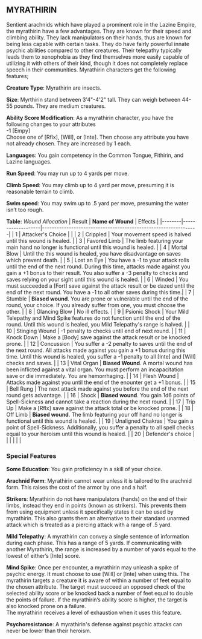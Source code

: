 ## MYRATHIRIN
Sentient arachnids which have played a prominent role in the Lazine Empire, the myrathirin have a few advantages. They are known for their speed and climbing ability. They lack manipulators on their hands, thus are known for being less capable with certain tasks. They do have fairly powerful innate psychic abilities compared to other creatures. Their telepathy typically leads them to xenophobia as they find themselves more easily capable of utilizing it with others of their kind, though it does not completely replace speech in their communities. Myrathirin characters get the following features;

**Creature Type**: Myrathirin are insects.

**Size**: Myrthirin stand between 3'4"-4'2" tall. They can weigh between 44-55 pounds. They are medium creatures.

**Ability Score Modification**: As a myrathirin character, you have the following changes to your attributes  
-1 [Empy]  
Choose one of [Rflx], [Will], or [Inte]. Then choose any attribute you have not already chosen. They are increased by 1 each.

**Languages**: You gain competency in the Common Tongue, Fithirin, and Lazine languages.

**Run Speed**: You may run up to 4 yards per move.

**Climb Speed**: You may climb up to 4 yard per move, presuming it is reasonable terrain to climb.

**Swim speed**: You may swim up to .5 yard per move, presuming the water isn’t too rough.

**Table**: *Wound Allocation*
| Result | **Name of Wound** | Effects                                                        |
|--------|-------------------|----------------------------------------------------------------|
|   1    | Attacker's Choice |                                                                |
|   2    | Crippled          | Your movement speed is halved until this wound is healed.      |
|   3    | Favored Limb      | The limb featuring your main hand no longer is functional until this wound is healed. |
|   4    | Mortal Blow       | Until the this wound is healed, you have disadvantage on saves which prevent death. |
|   5    | Lost an Eye       | You have a -1 to your attack rolls until the end of the next round. During this time, attacks made against you gain a +1 bonus to their result. You also suffer a -3 penalty to checks and saves relying on your sight until this wound is healed. |
|   6    | Winded            | You must succeeded a [Fort] save against the attack result or be dazed until the end of the next round. You have a -1 to all other saves during this time.|
|   7    | Stumble | **Biased wound**. You are prone or vulnerable until the end of the round, your choice. If you already suffer from one, you must choose the other. |
|   8    | Glancing Blow     | No ill effects.                                     |
|   9    | Psionic Shock     | Your Mild Telepathy and Mind Spike features do not function until the end of the round. Until this wound is healed, you Mild Telepathy's range is halved. |
|   10   | Stinging Wound    | -1 penalty to checks until end of next round. |
|   11   | Knock Down | Make a [Body] save against the attack result  or be knocked prone. |
|   12   | Concussion | You suffer a -2 penalty to saves until the end of the next round. All attacks made against you gain a +1 bonus during this time. Until this wound is healed, you suffer a -1 penalty to all [Inte] and [Will] checks and saves. |
|   13   | Vital Organ | **Biased Wound**. A mortal wound has been inflicted against a vital organ. You must perform an incapacitation save or die immediately. You are hemorrhaging. |
|   14   | Flesh Wound | Attacks made against you until the end of the enounter get a +1 bonus. |
|   15   | Bell Rung | The next attack made against you before the end of the next round gets advantage.  |
|   16   | Shock | **Biased wound**. You gain 1d6 points of Spell-Sickness and cannot take a reaction during the next round. |
|   17   | Trip Up           | Make a [Rflx] save against the attack total or be knocked prone.                                  |
|   18   | Off Limb | **Biased wound**. The limb featuring your off hand no longer is functional until this wound is healed. |
|   19   | Unaligned Chakras | You gain a point of Spell-Sickness. Additionally, you suffer a penalty to all spell checks equal to your heroism until this wound is healed. |
|   20   | Defender's choice |                                   |
|        |                                                |                                   |

### Special Features

**Some Education**: You gain proficiency in a skill of your choice.

**Arachnid Form**: Myrathirin cannot wear unless it is tailored to the arachnid form. This raises the cost of the armor by one and a half.

**Strikers**: Myrathirin do not have manipulators (hands) on the end of their limbs, instead they end in points (known as strikers). This prevents them from using equipment unless it specifically states it can be used by myrathirin. This also grants them an alternative to their standard unarmed attack which is treated as a piercing attack with a range of .5 yard.

**Mild Telepathy**: A myrathirin can convey a single sentence of information during each phase. This has a range of 5 yards. If communicating with another Myrathirin, the range is increased by a number of yards equal to the lowest of either’s [Inte] score.

**Mind Spike**: Once per encounter, a myrathirin may unleash a spike of psychic energy. It must choose to use [Will] or [Inte] when using this. The myrathirin targets a creature it is aware of within a number of feet equal to the chosen attribute. The target must succeed an opposed check of the selected ability score or be knocked back a number of feet equal to double the points of failure. If the myrathirin’s ability score is higher, the target is also knocked prone on a failure.  
The myrathirin receives a level of exhaustion when it uses this feature.

**Psychoresistance**: A myrathirin's defense against psychic attacks can never be lower than their heroism.

